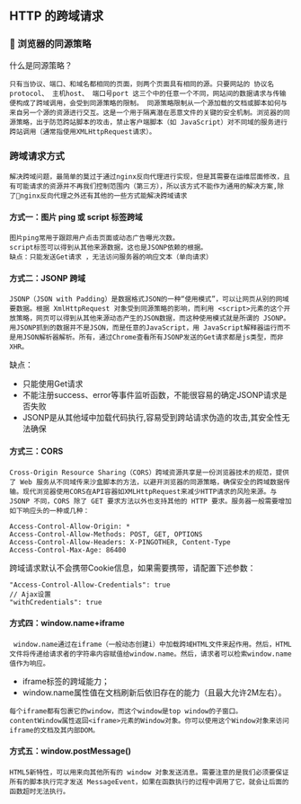 ## HTTP 的跨域请求

###  浏览器的同源策略

什么是同源策略？

```
只有当协议、端口、和域名都相同的页面，则两个页面具有相同的源。只要网站的 协议名protocol、 主机host、 端口号port 这三个中的任意一个不同，网站间的数据请求与传输便构成了跨域调用，会受到同源策略的限制。 同源策略限制从一个源加载的文档或脚本如何与来自另一个源的资源进行交互。这是一个用于隔离潜在恶意文件的关键的安全机制。浏览器的同源策略，出于防范跨站脚本的攻击，禁止客户端脚本（如 JavaScript）对不同域的服务进行跨站调用（通常指使用XMLHttpRequest请求）。
```

### 跨域请求方式

```
​解决跨域问题，最简单的莫过于通过nginx反向代理进行实现，但是其需要在运维层面修改，且有可能请求的资源并不再我们控制范围内（第三方），所以该方式不能作为通用的解决方案,除了nginx反向代理之外还有其他的一些方式能解决跨域请求
```

#### 方式一：图片 ping 或 script 标签跨域

```
图片ping常用于跟踪用户点击页面或动态广告曝光次数。
script标签可以得到从其他来源数据，这也是JSONP依赖的根据。
缺点：只能发送Get请求 ，无法访问服务器的响应文本（单向请求）
```

#### 方式二：JSONP 跨域

```
JSONP（JSON with Padding）是数据格式JSON的一种“使用模式”，可以让网页从别的网域要数据。根据 XmlHttpRequest 对象受到同源策略的影响，而利用 <script>元素的这个开放策略，网页可以得到从其他来源动态产生的JSON数据，而这种使用模式就是所谓的 JSONP。用JSONP抓到的数据并不是JSON，而是任意的JavaScript，用 JavaScript解释器运行而不是用JSON解析器解析。所有，通过Chrome查看所有JSONP发送的Get请求都是js类型，而非XHR。
```
缺点：
- 只能使用Get请求
- 不能注册success、error等事件监听函数，不能很容易的确定JSONP请求是否失败
- JSONP是从其他域中加载代码执行,容易受到跨站请求伪造的攻击,其安全性无法确保

#### 方式三：CORS
```
Cross-Origin Resource Sharing（CORS）跨域资源共享是一份浏览器技术的规范，提供了 Web 服务从不同域传来沙盒脚本的方法，以避开浏览器的同源策略，确保安全的跨域数据传输。现代浏览器使用CORS在API容器如XMLHttpRequest来减少HTTP请求的风险来源。与 JSONP 不同，CORS 除了 GET 要求方法以外也支持其他的 HTTP 要求。服务器一般需要增加如下响应头的一种或几种：
```
```
Access-Control-Allow-Origin: *
Access-Control-Allow-Methods: POST, GET, OPTIONS
Access-Control-Allow-Headers: X-PINGOTHER, Content-Type
Access-Control-Max-Age: 86400
```
跨域请求默认不会携带Cookie信息，如果需要携带，请配置下述参数：
```
"Access-Control-Allow-Credentials": true
// Ajax设置
"withCredentials": true
```
#### 方式四：window.name+iframe
```
 window.name通过在iframe（一般动态创建i）中加载跨域HTML文件来起作用。然后，HTML文件将传递给请求者的字符串内容赋值给window.name。然后，请求者可以检索window.name值作为响应。
```
* iframe标签的跨域能力；
* window.name属性值在文档刷新后依旧存在的能力（且最大允许2M左右）。
```
每个iframe都有包裹它的window，而这个window是top window的子窗口。contentWindow属性返回<iframe>元素的Window对象。你可以使用这个Window对象来访问iframe的文档及其内部DOM。
```
#### 方式五：window.postMessage()
```
​HTML5新特性，可以用来向其他所有的 window 对象发送消息。需要注意的是我们必须要保证所有的脚本执行完才发送 MessageEvent，如果在函数执行的过程中调用了它，就会让后面的函数超时无法执行。
```